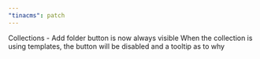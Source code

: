 ```yaml
---
"tinacms": patch
---
```


Collections - Add folder button is now always visible
When the collection is using templates, the button will be disabled and a tooltip as to why
